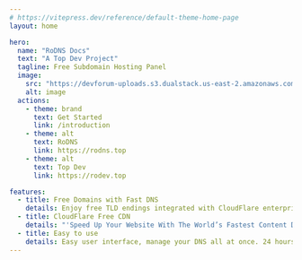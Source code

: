 ```yaml
---
# https://vitepress.dev/reference/default-theme-home-page
layout: home

hero:
  name: "RoDNS Docs"
  text: "A Top Dev Project"
  tagline: Free Subdomain Hosting Panel
  image:
    src: "https://devforum-uploads.s3.dualstack.us-east-2.amazonaws.com/uploads/original/5X/6/e/7/8/6e78d7cb780320cdd30da2beb66faffdf6d5ccb4.png"
    alt: image
  actions:
    - theme: brand
      text: Get Started
      link: /introduction
    - theme: alt
      text: RoDNS
      link: https://rodns.top
    - theme: alt
      text: Top Dev
      link: https://rodev.top

features:
  - title: Free Domains with Fast DNS
    details: Enjoy free TLD endings integrated with CloudFlare enterprise-grade authoritative DNS with DDoS protection.
  - title: CloudFlare Free CDN
    details: "'Speed Up Your Website With The World’s Fastest Content Delivery Network. We are the fastest. Period.' --CloudFlare"
  - title: Easy to use
    details: Easy user interface, manage your DNS all at once. 24 hours uninterrupted services. stable, fast, practical
---
```


